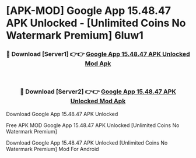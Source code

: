 # [APK-MOD] Google App 15.48.47 APK Unlocked - [Unlimited Coins No Watermark Premium] 6luw1



<div align="center">
<h3>🔴 Download [Server1] 👉👉 <a href="https://momento.my/?title=Google_App_15.48.47_APK_Unlocked">Google App 15.48.47 APK Unlocked Mod Apk</a></h3><br>

<h3>🔴 Download [Server2] 👉👉 <a href="https://momento.my/?title=Google_App_15.48.47_APK_Unlocked">Google App 15.48.47 APK Unlocked Mod Apk</a></h3>
</div>



Download Google App 15.48.47 APK Unlocked 

Free APK MOD Google App 15.48.47 APK Unlocked [Unlimited Coins No Watermark Premium]

Download Google App 15.48.47 APK Unlocked [Unlimited Coins No Watermark Premium] Mod For Android
